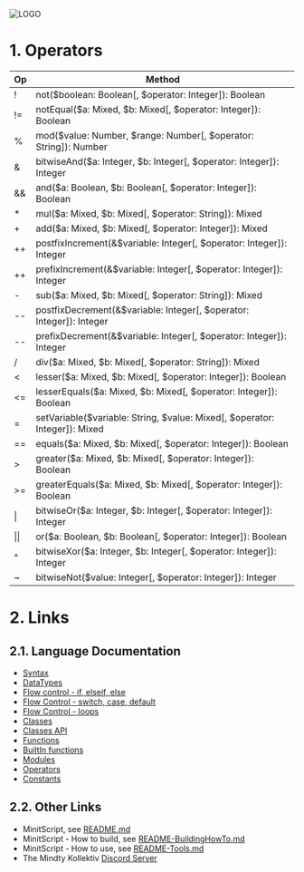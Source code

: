 ![LOGO](https://raw.githubusercontent.com/andreasdr/minitscript/master/resources/github/minitscript-logo.png)

# 1. Operators

| Op | Method                                                                                      |
|----|---------------------------------------------------------------------------------------------|
| !  | not($boolean: Boolean[, $operator: Integer]): Boolean                                       |
| != | notEqual($a: Mixed, $b: Mixed[, $operator: Integer]): Boolean                               |
| %  | mod($value: Number, $range: Number[, $operator: String]): Number                            |
| &  | bitwiseAnd($a: Integer, $b: Integer[, $operator: Integer]): Integer                         |
| && | and($a: Boolean, $b: Boolean[, $operator: Integer]): Boolean                                |
| *  | mul($a: Mixed, $b: Mixed[, $operator: String]): Mixed                                       |
| +  | add($a: Mixed, $b: Mixed[, $operator: Integer]): Mixed                                      |
| ++ | postfixIncrement(&$variable: Integer[, $operator: Integer]): Integer                        |
| ++ | prefixIncrement(&$variable: Integer[, $operator: Integer]): Integer                         |
| -  | sub($a: Mixed, $b: Mixed[, $operator: String]): Mixed                                       |
| -- | postfixDecrement(&$variable: Integer[, $operator: Integer]): Integer                        |
| -- | prefixDecrement(&$variable: Integer[, $operator: Integer]): Integer                         |
| /  | div($a: Mixed, $b: Mixed[, $operator: String]): Mixed                                       |
| <  | lesser($a: Mixed, $b: Mixed[, $operator: Integer]): Boolean                                 |
| <= | lesserEquals($a: Mixed, $b: Mixed[, $operator: Integer]): Boolean                           |
| =  | setVariable($variable: String, $value: Mixed[, $operator: Integer]): Mixed                  |
| == | equals($a: Mixed, $b: Mixed[, $operator: Integer]): Boolean                                 |
| >  | greater($a: Mixed, $b: Mixed[, $operator: Integer]): Boolean                                |
| >= | greaterEquals($a: Mixed, $b: Mixed[, $operator: Integer]): Boolean                          |
| \| | bitwiseOr($a: Integer, $b: Integer[, $operator: Integer]): Integer                          |
| \|\|| or($a: Boolean, $b: Boolean[, $operator: Integer]): Boolean                                |
| ^  | bitwiseXor($a: Integer, $b: Integer[, $operator: Integer]): Integer                         |
| ~  | bitwiseNot($value: Integer[, $operator: Integer]): Integer                                  |

# 2. Links

## 2.1. Language Documentation
- [Syntax](./documentation/README-Syntax.md)
- [DataTypes](./documentation/README-DataTypes.md)
- [Flow control - if, elseif, else](./documentation/README-FlowControl-Conditions.md)
- [Flow Control - switch, case, default](./documentation/README-FlowControl-Conditions2.md)
- [Flow Control - loops](./documentation/README-FlowControl-Loops.md)
- [Classes](./documentation/README-Classes.md)
- [Classes API](./documentation/README-Classes-API.md)
- [Functions](./documentation/README-Functions.md)
- [BuiltIn functions](./documentation/README-BuiltIn-Functions.md)
- [Modules](./documentation/README-Modules.md)
- [Operators](./documentation/README-Operators.md)
- [Constants](./documentation/README-Constants.md)

## 2.2. Other Links

- MinitScript, see [README.md](./README.md)
- MinitScript - How to build, see [README-BuildingHowTo.md](./README-BuildingHowTo.md)
- MinitScript - How to use, see [README-Tools.md](./README-Tools.md)
- The Mindty Kollektiv [Discord Server](https://discord.gg/Na4ACaFD)
